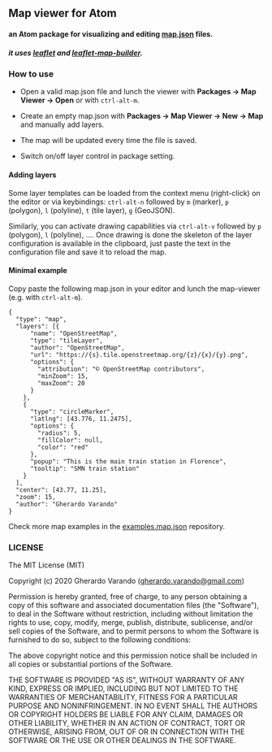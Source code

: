 ## Map viewer for Atom

#### an Atom package for visualizing and editing [map.json](https://github.com/gherardovarando/map.schema.json) files.

##### it uses [leaflet](http://leafletjs.com/) and [leaflet-map-builder](https://www.npmjs.com/package/leaflet-map-builder).

### How to use

- Open a valid map.json file and lunch the viewer with **Packages -> Map Viewer -> Open** or with `ctrl-alt-m`.

- Create an empty map.json with **Packages -> Map Viewer -> New -> Map** and manually add layers.

- The map will be updated every time the file is saved.

- Switch on/off layer control in package setting.

#### Adding layers

Some layer templates can be loaded from the context menu (right-click) on the editor or via keybindings: `ctrl-alt-n` followed by `m` (marker), `p` (polygon), `l` (polyline), `t` (tile layer), `g` (GeoJSON).

Similarly, you can activate drawing capabilities via `ctrl-alt-v` followed by `p` (polygon), `l` (polyline), .... Once drawing is done the skeleton of the layer configuration is available in the clipboard, just paste the text in the configuration file and save it to reload the map.

#### Minimal example

Copy paste the following map.json in your editor and lunch the map-viewer (e.g. with `ctrl-alt-m`).

```
{
  "type": "map",
  "layers": [{
      "name": "OpenStreetMap",
      "type": "tileLayer",
      "author": "OpenStreetMap",
      "url": "https://{s}.tile.openstreetmap.org/{z}/{x}/{y}.png",
      "options": {
        "attribution": "© OpenStreetMap contributors",
        "minZoom": 15,
        "maxZoom": 20
      }
    },
    {
      "type": "circleMarker",
      "latlng": [43.776, 11.2475],
      "options": {
        "radius": 5,
        "fillColor": null,
        "color": "red"
      },
      "popup": "This is the main train station in Florence",
      "tooltip": "SMN train station"
    }
  ],
  "center": [43.77, 11.25],
  "zoom": 15,
  "author": "Gherardo Varando"
}
```

Check more map examples in the [examples.map.json](https://github.com/gherardovarando/examples.map.json) repository.


### LICENSE

The MIT License (MIT)

Copyright (c) 2020 Gherardo Varando (gherardo.varando@gmail.com)

Permission is hereby granted, free of charge, to any person obtaining a copy of this software and associated documentation files (the "Software"), to deal in the Software without restriction, including without limitation the rights to use, copy, modify, merge, publish, distribute, sublicense, and/or sell copies of the Software, and to permit persons to whom the Software is furnished to do so, subject to the following conditions:

The above copyright notice and this permission notice shall be included in all copies or substantial portions of the Software.

THE SOFTWARE IS PROVIDED "AS IS", WITHOUT WARRANTY OF ANY KIND, EXPRESS OR IMPLIED, INCLUDING BUT NOT LIMITED TO THE WARRANTIES OF MERCHANTABILITY, FITNESS FOR A PARTICULAR PURPOSE AND NONINFRINGEMENT. IN NO EVENT SHALL THE AUTHORS OR COPYRIGHT HOLDERS BE LIABLE FOR ANY CLAIM, DAMAGES OR OTHER LIABILITY, WHETHER IN AN ACTION OF CONTRACT, TORT OR OTHERWISE, ARISING FROM, OUT OF OR IN CONNECTION WITH THE SOFTWARE OR THE USE OR OTHER DEALINGS IN THE SOFTWARE.
